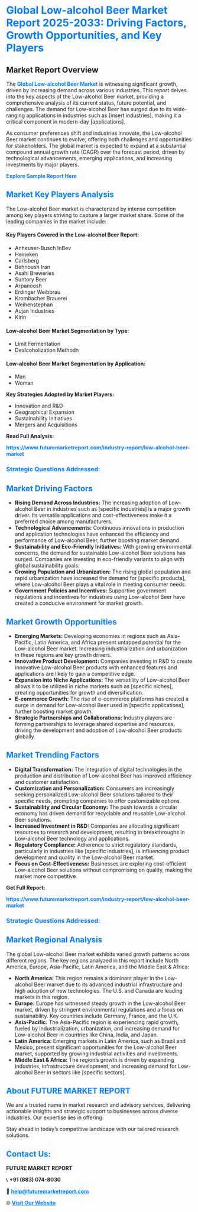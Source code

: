 <h1 style="color: #007BFF;">Global Low-alcohol Beer Market Report 2025-2033: Driving Factors, Growth Opportunities, and Key Players</h1>

<section id="overview">
<h2>Market Report Overview</h2>
<p>The <a href="https://www.futuremarketreport.com/industry-report/low-alcohol-beer-market" style="color: #007BFF; text-decoration: none;"><strong>Global Low-alcohol Beer Market</strong></a> is witnessing significant growth, driven by increasing demand across various industries. This report delves into the key aspects of the Low-alcohol Beer market, providing a comprehensive analysis of its current status, future potential, and challenges. The demand for Low-alcohol Beer has surged due to its wide-ranging applications in industries such as [insert industries], making it a critical component in modern-day [applications].</p>
<p>As consumer preferences shift and industries innovate, the Low-alcohol Beer market continues to evolve, offering both challenges and opportunities for stakeholders. The global market is expected to expand at a substantial compound annual growth rate (CAGR) over the forecast period, driven by technological advancements, emerging applications, and increasing investments by major players.</p>
</section>

<section id="overview">
<p><a href="https://www.futuremarketreport.com/request-sample/reportId=90729" style="color: #007BFF; text-decoration: none;"><strong>Explore Sample Report Here</strong></a></p>
</section>

<section id="key-players">
<h2 style="color: #007BFF;">Market Key Players Analysis</h2>
<p>The Low-alcohol Beer market is characterized by intense competition among key players striving to capture a larger market share. Some of the leading companies in the market include:</p>
<h4>Key Players Covered in the Low-alcohol Beer Report:</h4>
<ul><li>Anheuser-Busch InBev</li><li>Heineken</li><li>Carlsberg</li><li>Behnoush Iran</li><li>Asahi Breweries</li><li>Suntory Beer</li><li>Arpanoosh</li><li>Erdinger Weibbrau</li><li>Krombacher Brauerei</li><li>Weihenstephan</li><li>Aujan Industries</li><li>Kirin</li></ul>
<h4>Low-alcohol Beer Market Segmentation by Type:</h4>
<ul><li>Limit Fermentation</li><li>Dealcoholization Methodn</li></ul>

<h4>Low-alcohol Beer Market Segmentation by Application:</h4>
<ul><li>Man</li><li>Woman</li></ul>
<p><strong>Key Strategies Adopted by Market Players:</strong></p>
<ul>
<li>Innovation and R&D</li>
<li>Geographical Expansion</li>
<li>Sustainability Initiatives</li>
<li>Mergers and Acquisitions</li>
</ul>
</section>

<section>
<p><strong>Read Full Analysis: </strong></p><a href="https://www.futuremarketreport.com/industry-report/low-alcohol-beer-market" style="color: #007BFF; text-decoration: none;"><strong>https://www.futuremarketreport.com/industry-report/low-alcohol-beer-market</strong></a>
<h3 style="color: #007BFF;">Strategic Questions Addressed:</h3>
</section>

<section id="driving-factors">
<h2 style="color: #007BFF;">Market Driving Factors</h2>
<ul>
<li><strong>Rising Demand Across Industries:</strong> The increasing adoption of Low-alcohol Beer in industries such as [specific industries] is a major growth driver. Its versatile applications and cost-effectiveness make it a preferred choice among manufacturers.</li>
<li><strong>Technological Advancements:</strong> Continuous innovations in production and application technologies have enhanced the efficiency and performance of Low-alcohol Beer, further boosting market demand.</li>
<li><strong>Sustainability and Eco-Friendly Initiatives:</strong> With growing environmental concerns, the demand for sustainable Low-alcohol Beer solutions has surged. Companies are investing in eco-friendly variants to align with global sustainability goals.</li>
<li><strong>Growing Population and Urbanization:</strong> The rising global population and rapid urbanization have increased the demand for [specific products], where Low-alcohol Beer plays a vital role in meeting consumer needs.</li>
<li><strong>Government Policies and Incentives:</strong> Supportive government regulations and incentives for industries using Low-alcohol Beer have created a conducive environment for market growth.</li>
</ul>
</section>

<section id="growth-opportunities">
<h2 style="color: #007BFF;">Market Growth Opportunities</h2>
<ul>
<li><strong>Emerging Markets:</strong> Developing economies in regions such as Asia-Pacific, Latin America, and Africa present untapped potential for the Low-alcohol Beer market. Increasing industrialization and urbanization in these regions are key growth drivers.</li>
<li><strong>Innovative Product Development:</strong> Companies investing in R&D to create innovative Low-alcohol Beer products with enhanced features and applications are likely to gain a competitive edge.</li>
<li><strong>Expansion into Niche Applications:</strong> The versatility of Low-alcohol Beer allows it to be utilized in niche markets such as [specific niches], creating opportunities for growth and diversification.</li>
<li><strong>E-commerce Growth:</strong> The rise of e-commerce platforms has created a surge in demand for Low-alcohol Beer used in [specific applications], further boosting market growth.</li>
<li><strong>Strategic Partnerships and Collaborations:</strong> Industry players are forming partnerships to leverage shared expertise and resources, driving the development and adoption of Low-alcohol Beer products globally.</li>
</ul>
</section>

<section id="trending-factors">
<h2 style="color: #007BFF;">Market Trending Factors</h2>
<ul>
<li><strong>Digital Transformation:</strong> The integration of digital technologies in the production and distribution of Low-alcohol Beer has improved efficiency and customer satisfaction.</li>
<li><strong>Customization and Personalization:</strong> Consumers are increasingly seeking personalized Low-alcohol Beer solutions tailored to their specific needs, prompting companies to offer customizable options.</li>
<li><strong>Sustainability and Circular Economy:</strong> The push towards a circular economy has driven demand for recyclable and reusable Low-alcohol Beer solutions.</li>
<li><strong>Increased Investment in R&D:</strong> Companies are allocating significant resources to research and development, resulting in breakthroughs in Low-alcohol Beer technology and applications.</li>
<li><strong>Regulatory Compliance:</strong> Adherence to strict regulatory standards, particularly in industries like [specific industries], is influencing product development and quality in the Low-alcohol Beer market.</li>
<li><strong>Focus on Cost-Effectiveness:</strong> Businesses are exploring cost-efficient Low-alcohol Beer solutions without compromising on quality, making the market more competitive.</li>
</ul>
</section>

<section>
<p><strong>Get Full Report: </strong></p><a href="https://www.futuremarketreport.com/industry-report/low-alcohol-beer-market" style="color: #007BFF; text-decoration: none;"><strong>https://www.futuremarketreport.com/industry-report/low-alcohol-beer-market</strong></a>
<h3 style="color: #007BFF;">Strategic Questions Addressed:</h3>
</section>


<section id="regional-analysis">
<h2 style="color: #007BFF;">Market Regional Analysis</h2>
<p>The global Low-alcohol Beer market exhibits varied growth patterns across different regions. The key regions analyzed in this report include North America, Europe, Asia-Pacific, Latin America, and the Middle East & Africa:</p>
<ul>
<li><strong>North America:</strong> This region remains a dominant player in the Low-alcohol Beer market due to its advanced industrial infrastructure and high adoption of new technologies. The U.S. and Canada are leading markets in this region.</li>
<li><strong>Europe:</strong> Europe has witnessed steady growth in the Low-alcohol Beer market, driven by stringent environmental regulations and a focus on sustainability. Key countries include Germany, France, and the U.K.</li>
<li><strong>Asia-Pacific:</strong> The Asia-Pacific region is experiencing rapid growth, fueled by industrialization, urbanization, and increasing demand for Low-alcohol Beer in countries like China, India, and Japan.</li>
<li><strong>Latin America:</strong> Emerging markets in Latin America, such as Brazil and Mexico, present significant opportunities for the Low-alcohol Beer market, supported by growing industrial activities and investments.</li>
<li><strong>Middle East & Africa:</strong> The region’s growth is driven by expanding industries, infrastructure development, and increasing demand for Low-alcohol Beer in sectors like [specific sectors].</li>
</ul>
</section>

<footer>
<h2 style="color: #007BFF;">About FUTURE MARKET REPORT</h2>
<p>We are a trusted name in market research and advisory services, delivering actionable insights and strategic support to businesses across diverse industries. Our expertise lies in offering:</p>

<p>Stay ahead in today’s competitive landscape with our tailored research solutions.</p>

<h2 style="color: #007BFF;">Contact Us:</h2>
<p><strong>FUTURE MARKET REPORT</strong></p>
<p>📞 <strong>+91 (883) 074-8030</strong></p>
<p>📧 <strong><a href="mailto:help@futuremarketreport.com" style="color: #007BFF;">help@futuremarketreport.com</a></strong></p>
<p>🌐 <strong><a href="https://www.futuremarketreport.com/" style="color: #007BFF;">Visit Our Website</a></strong></p>
</footer>